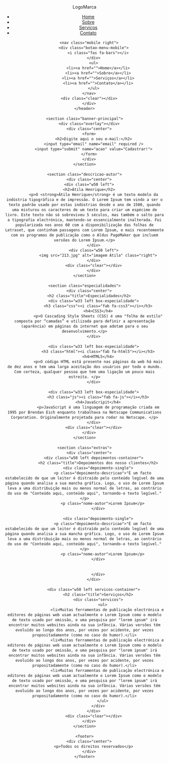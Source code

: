 <!DOCTYPE html>
<html lang="en">
<head>
    <link href="https://fonts.googleapis.com/css2?family=Passero+One&display=swap" rel="stylesheet">
    <link href="https://fonts.googleapis.com/css2?family=Open+Sans:wght@300;400;600&display=swap" rel="stylesheet">
    <link rel="stylesheet" href="https://cdnjs.cloudflare.com/ajax/libs/font-awesome/5.11.2/css/all.css">    
    <link rel="stylesheet" href="style.css">
    <meta charset="UTF-8">
    <meta name="viewport" content="width=device-width, initial-scale=1.0">
    <meta name="keywords" content="palavras-chave-do-site">
    <meta name="description" content="Descrição do meu site">
    <title>Projeto 1</title>
</head>
<body>
    <header>
        <div class="center">
        <div class="logo left"><span>LogoMarca<span></div>
        <nav class="desktop right">
            <ul>
                <li><a href="">Home</a></li>
                <li><a href="">Sobre</a></li>
                <li><a href="">Serviços</a></li>
                <li><a href="">Contato</a></li>
            </ul>
        </nav>

        <nav class="mobile right">
            <div class="botao-menu-mobile">
                <i class="fas fa-bars"></i>
            </div>
            <ul>
                <li><a href="">Home</a></li>
                <li><a href="">Sobre</a></li>
                <li><a href="">Serviços</a></li>
                <li><a href="">Contato</a></li>
            </ul>
        </nav>
        <div class="clear"></div>
        </div>
    </header>

    <section class="banner-principal">
        <div class="overlay"></div>
        <div class="center">
        <form>
            <h2>Digite aqui o seu e-mail:</h2>
            <input type="email" name="email" required />
            <input type="submit" name="acao" value="Cadastrar!">
        </form>
        </div>
    </section>

    <section class="descricao-autor">
        <div class="center">
        <div class="w50 left">
        <h2>Átila Henrique</h2>
            <p>O <strong>Átila Henrique</strong> é um texto modelo da indústria tipográfica e de impressão. O Lorem Ipsum tem vindo a ser o texto padrão usado por estas indústrias desde o ano de 1500, quando uma misturou os caracteres de um texto para criar um espécime de livro. Este texto não só sobreviveu 5 séculos, mas também o salto para a tipografia electrónica, mantendo-se essencialmente inalterada. Foi popularizada nos anos 60 com a disponibilização das folhas de Letraset, que continham passagens com Lorem Ipsum, e mais recentemente com os programas de publicação como o Aldus PageMaker que incluem versões do Lorem Ipsum.</p>
            </div>
            <div class="w50 left">
                <img src="213.jpg" alt="imagem Átila" class="right">
            </div>
            <div class="clear"></div>
            </div>
    </section>

    <section class="especialidades">
        <div class="center">
        <h2 class="title">Especialidades</h2>
            <div class="w33 left box-especialidade">
                <h3 class="css"><i class="fab fa-css3"></i></h3>
                <h4>CSS3</h4>
                <p>O Cascading Style Sheets (CSS) é uma "folha de estilo" composta por “camadas” e utilizada para definir a apresentação (aparência) em páginas da internet que adotam para o seu desenvolvimento.</p>
            </div>

            <div class="w33 left box-especialidade">
                <h3 class="html"><i class="fab fa-html5"></i></h3>
                <h4>HTML5</h4>
                <p>O código HTML está presente nas páginas da web há mais de dez anos e tem uma larga aceitação dos usuários por todo o mundo. Com certeza, qualquer pessoa que tem uma ligação um pouco mais estreita. </p>
            </div>

            <div class="w33 left box-especialidade">
                <h3 class="js"><i class="fab fa-js"></i></h3>
                <h4>JavaScripit</h4>
                <p>JavaScript é uma linguagem de programação criada em 1995 por Brendan Eich enquanto trabalhava na Netscape Communications Corporation. Originalmente projetada para rodar no Netscape. </p>
            </div>
            <div class="clear"></div>
        </div>
    </section>

    <section class="extras">
        <div class="center">
            <div class="w50 left depoimentos-container">
                <h2 class="title">Depoimentos dos nosso clientes</h2>
                <div class="depoimento-single">
                    <p class="depoimento-descricao">"É um facto estabelecido de que um leitor é distraído pelo conteúdo legível de uma página quando analisa a sua mancha gráfica. Logo, o uso de Lorem Ipsum leva a uma distribuição mais ou menos normal de letras, ao contrário do uso de "Conteúdo aqui, conteúdo aqui", tornando-o texto legível."</p>
                    <p class="nome-autor">Lorem Ipsum</p>
                </div>

                <div class="depoimento-single">
                    <p class="depoimento-descricao">"É um facto estabelecido de que um leitor é distraído pelo conteúdo legível de uma página quando analisa a sua mancha gráfica. Logo, o uso de Lorem Ipsum leva a uma distribuição mais ou menos normal de letras, ao contrário do uso de "Conteúdo aqui, conteúdo aqui", tornando-o texto legível."</p>
                    <p class="nome-autor">Lorem Ipsum</p>
                </div>

                
                </div>
            </div>
            
            <div class="w50 left servicos-container">
                <h2 class="title">Serviços</h2>
                <div class="servicos">
                    <ul>
                        <li>Muitas ferramentas de publicação electrónica e editores de páginas web usam actualmente o Lorem Ipsum como o modelo de texto usado por omissão, e uma pesquisa por "lorem ipsum" irá encontrar muitos websites ainda na sua infância. Várias versões têm evoluído ao longo dos anos, por vezes por acidente, por vezes propositadamente (como no caso do humor).</li>
                        <li>Muitas ferramentas de publicação electrónica e editores de páginas web usam actualmente o Lorem Ipsum como o modelo de texto usado por omissão, e uma pesquisa por "lorem ipsum" irá encontrar muitos websites ainda na sua infância. Várias versões têm evoluído ao longo dos anos, por vezes por acidente, por vezes propositadamente (como no caso do humor).</li>
                        <li>Muitas ferramentas de publicação electrónica e editores de páginas web usam actualmente o Lorem Ipsum como o modelo de texto usado por omissão, e uma pesquisa por "lorem ipsum" irá encontrar muitos websites ainda na sua infância. Várias versões têm evoluído ao longo dos anos, por vezes por acidente, por vezes propositadamente (como no caso do humor).</li>
                    </ul>
                </div>
            </div>
            <div class="clear"></div>
        </div>
    </section>

    <footer>
        <div class="center">
            <p>Todos os direitos reservados</p>
        </div>
    </footer>
</body>
</html>
